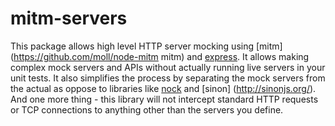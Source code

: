 # mitm-servers
This package allows high level HTTP server mocking using [mitm](https://github.com/moll/node-mitm mitm)
and [express](http://expressjs.com/). It allows making complex mock servers and APIs without actually
running live servers in your unit tests. It also simplifies the process by separating the mock servers
from the actual as oppose to libraries like [nock](https://github.com/pgte/nock) and [sinon]
(http://sinonjs.org/).
And one more thing - this library will not intercept standard HTTP requests or TCP connections to anything
other than the servers you define.
